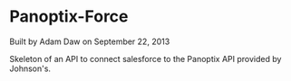 Panoptix-Force
=================
Built by Adam Daw on September 22, 2013

Skeleton of an API to connect salesforce to the Panoptix API provided by Johnson's. 